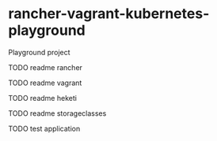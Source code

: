 # rancher-vagrant-kubernetes-playground
Playground project


TODO readme rancher

TODO readme vagrant

TODO readme heketi

TODO readme storageclasses

TODO test application